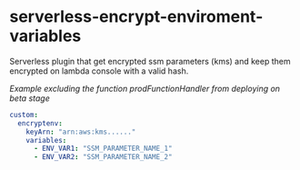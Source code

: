 # serverless-encrypt-enviroment-variables
Serverless plugin that get encrypted ssm parameters (kms) and keep them encrypted on lambda console with a valid hash.


_Example excluding the function prodFunctionHandler from deploying on beta stage_
```yaml
custom:
  encryptenv:
    keyArn: "arn:aws:kms......"
    variables:
      - ENV_VAR1: "SSM_PARAMETER_NAME_1"
      - ENV_VAR2: "SSM_PARAMETER_NAME_2"      
```